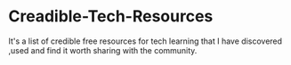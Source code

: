 # Creadible-Tech-Resources
It's a list of credible free resources for tech learning that I have discovered ,used and find it worth sharing with the community.
